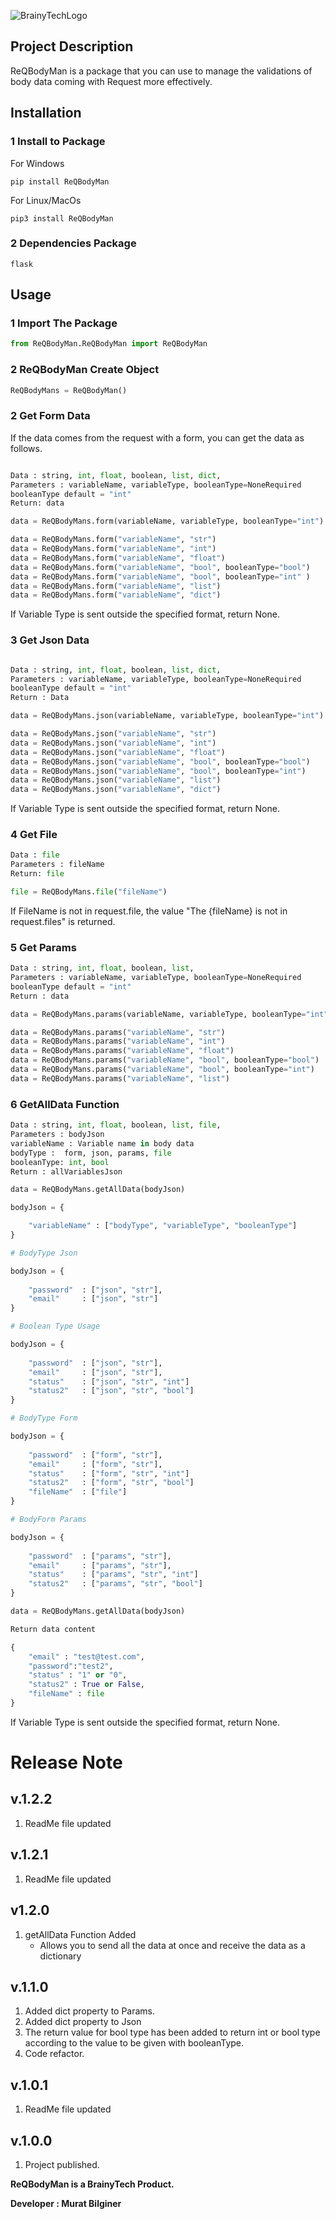 ![BrainyTechLogo](https://brainytech.net/wp-content/uploads/2023/11/brainy-tech-site.png)

## Project Description

ReQBodyMan is a package that you can use to manage the validations of body data coming with Request more effectively.

## Installation

### 1 Install to Package

For Windows

```
pip install ReQBodyMan
```

For Linux/MacOs

```
pip3 install ReQBodyMan
``` 

### 2 Dependencies Package

`flask`

## Usage

### 1 Import The Package

```py
from ReQBodyMan.ReQBodyMan import ReQBodyMan
```
### 2 ReQBodyMan Create Object

```py
ReQBodyMans = ReQBodyMan()
```

### 2 Get Form Data

If the data comes from the request with a form, you can get the data as follows.

```py

Data : string, int, float, boolean, list, dict,  
Parameters : variableName, variableType, booleanType=NoneRequired
booleanType default = "int"
Return: data

data = ReQBodyMans.form(variableName, variableType, booleanType="int")

data = ReQBodyMans.form("variableName", "str")
data = ReQBodyMans.form("variableName", "int")
data = ReQBodyMans.form("variableName", "float")
data = ReQBodyMans.form("variableName", "bool", booleanType="bool")
data = ReQBodyMans.form("variableName", "bool", booleanType="int" )
data = ReQBodyMans.form("variableName", "list")
data = ReQBodyMans.form("variableName", "dict")
```

If Variable Type is sent outside the specified format, return None.

### 3 Get Json Data

```py

Data : string, int, float, boolean, list, dict,  
Parameters : variableName, variableType, booleanType=NoneRequired
booleanType default = "int"
Return : Data

data = ReQBodyMans.json(variableName, variableType, booleanType="int")

data = ReQBodyMans.json("variableName", "str")
data = ReQBodyMans.json("variableName", "int")
data = ReQBodyMans.json("variableName", "float")
data = ReQBodyMans.json("variableName", "bool", booleanType="bool")
data = ReQBodyMans.json("variableName", "bool", booleanType="int")
data = ReQBodyMans.json("variableName", "list")
data = ReQBodyMans.json("variableName", "dict")
```

If Variable Type is sent outside the specified format, return None.

### 4 Get File

```py
Data : file
Parameters : fileName
Return: file

file = ReQBodyMans.file("fileName")
```
If FileName is not in request.file, the value "The {fileName} is not in request.files" is returned.

### 5 Get Params

```py
Data : string, int, float, boolean, list,  
Parameters : variableName, variableType, booleanType=NoneRequired
booleanType default = "int"
Return : data

data = ReQBodyMans.params(variableName, variableType, booleanType="int")

data = ReQBodyMans.params("variableName", "str")
data = ReQBodyMans.params("variableName", "int")
data = ReQBodyMans.params("variableName", "float")
data = ReQBodyMans.params("variableName", "bool", booleanType="bool")
data = ReQBodyMans.params("variableName", "bool", booleanType="int")
data = ReQBodyMans.params("variableName", "list")
```

### 6 GetAllData Function

```py
Data : string, int, float, boolean, list, file,  
Parameters : bodyJson
variableName : Variable name in body data 
bodyType :  form, json, params, file
booleanType: int, bool
Return : allVariablesJson

data = ReQBodyMans.getAllData(bodyJson)

bodyJson = {

    "variableName" : ["bodyType", "variableType", "booleanType"]
}

# BodyType Json

bodyJson = {
    
    "password"  : ["json", "str"],
    "email"     : ["json", "str"]
}

# Boolean Type Usage 

bodyJson = {
    
    "password"  : ["json", "str"],
    "email"     : ["json", "str"],
    "status"    : ["json", "str", "int"]
    "status2"   : ["json", "str", "bool"]
}

# BodyType Form

bodyJson = {
    
    "password"  : ["form", "str"],
    "email"     : ["form", "str"],
    "status"    : ["form", "str", "int"]
    "status2"   : ["form", "str", "bool"]
    "fileName"  : ["file"] 
}

# BodyForm Params

bodyJson = {
    
    "password"  : ["params", "str"],
    "email"     : ["params", "str"],
    "status"    : ["params", "str", "int"]
    "status2"   : ["params", "str", "bool"] 
}

data = ReQBodyMans.getAllData(bodyJson)

Return data content 

{
    "email" : "test@test.com",
    "password":"test2",
    "status" : "1" or "0",
    "status2" : True or False,
    "fileName" : file
}

```

If Variable Type is sent outside the specified format, return None.

# Release Note

## v.1.2.2

1. ReadMe file updated

## v.1.2.1

1. ReadMe file updated

## v1.2.0

1. getAllData Function Added 
      - Allows you to send all the data at once and receive the data as a dictionary

## v.1.1.0

1. Added dict property to Params.
2. Added dict property to Json
3. The return value for bool type has been added to return int or bool type according to the value to be given with booleanType.
4. Code refactor.

## v.1.0.1

1. ReadMe file updated

## v.1.0.0

1. Project published.


**ReQBodyMan is a BrainyTech Product.**

**Developer : Murat Bilginer**